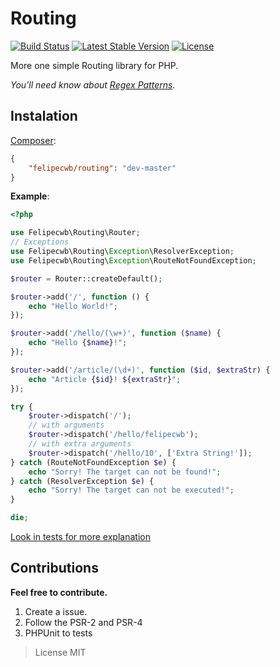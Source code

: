 Routing
=======

[![Build Status](https://travis-ci.org/felipecwb/Routing.svg?branch=master)](https://travis-ci.org/felipecwb/Routing)
[![Latest Stable Version](https://poser.pugx.org/felipecwb/routing/v/stable.svg)](https://packagist.org/packages/felipecwb/routing)
[![License](https://poser.pugx.org/felipecwb/routing/license.svg)](https://packagist.org/packages/felipecwb/routing)


More one simple Routing library for PHP.

*You'll need know about [Regex Patterns](http://php.net/manual/en/pcre.pattern.php).*

## Instalation
[Composer](https://packagist.org/packages/felipecwb/routing):
```json
{
    "felipecwb/routing": "dev-master"
}
```

**Example**:
```php
<?php

use Felipecwb\Routing\Router;
// Exceptions
use Felipecwb\Routing\Exception\ResolverException;
use Felipecwb\Routing\Exception\RouteNotFoundException;

$router = Router::createDefault();

$router->add('/', function () {
    echo "Hello World!";
});

$router->add('/hello/(\w+)', function ($name) {
    echo "Hello {$name}!";
});

$router->add('/article/(\d+)', function ($id, $extraStr) {
    echo "Article {$id}! ${extraStr}";
});

try {
    $router->dispatch('/');
    // with arguments
    $router->dispatch('/hello/felipecwb');
    // with extra arguments
    $router->dispatch('/hello/10', ['Extra String!']);
} catch (RouteNotFoundException $e) {
    echo "Sorry! The target can not be found!";
} catch (ResolverException $e) {
    echo "Sorry! The target can not be executed!";
}

die;
```

[Look in tests for more explanation](tests)

## Contributions

**Feel free to contribute.**

1. Create a issue.
2. Follow the PSR-2 and PSR-4
3. PHPUnit to tests

> License MIT
